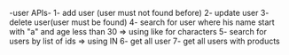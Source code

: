 -user APIs-
1- add user (user must not found before)
2- update user 
3- delete user(user must be found)
4- search for user where his name start with "a" and age less than 30 => using like for characters
5- search for users by list of ids => using IN
6- get all user 
7- get all users with products
